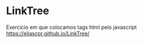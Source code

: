 # LinkTree
Exercicio em que colocamos tags html pelo javascript
https://eliascpr.github.io/LinkTree/
